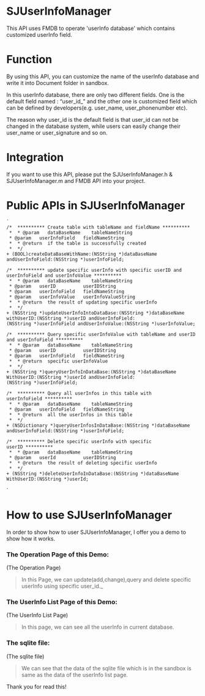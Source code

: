 # SJUserInfoManager
This API uses FMDB to operate 'userInfo database' which contains customized userInfo field.

# Function
By using this API, you can customize the name of the userInfo database and write it into Document folder in sandbox.

In this userInfo database, there are only two different fields.  One is  the default field named : “user_id_” and the other one is customized field which can be defined by developers(e.g. user_name, user_phonenumber etc).

The reason why user_id is the default field is that user_id can not be changed in the database system, while users can easily change their user_name or user_signature and so on.

# Integration
If you want to use this API, please put the SJUserInfoManager.h & SJUserInfoManager.m and FMDB API into your project.

# Public APIs in SJUserInfoManager
```
`
/*  ********** Create table with tableName and fieldName **********
 *  * @param   dataBaseName    tableNameString
 * @param   userInfoField   fieldNameString
 *  * @return  if the table is successfully created
 *  */
+ (BOOL)createDataBaseWithName:(NSString *)dataBaseName andUserInfoField:(NSString *)userInfoField;

/*  ********** update specific userInfo with specific userID and userInfoField and userInfoValue **********
 *  * @param   dataBaseName    tableNameString
 * @param   userID          userIDString
 * @param   userInfoField   fieldNameString
 * @param   userInfoValue   userInfoValueString
 *  * @return  the result of updating specific userInfo
 *  */
+ (NSString *)updateUserInfoIntoDataBase:(NSString *)dataBaseName withUserID:(NSString *)userID andUserInfoField:(NSString *)userInfoField andUserInfoValue:(NSString *)userInfoValue;

/*  ********** Query specific userInfoValue with tableName and userID and userInfoField **********
 *  * @param   dataBaseName    tableNameString
 * @param   userID          userIDString
 * @param   userInfoField   fieldNameString
 *  * @return  specific userInfoValue
 *  */
+ (NSString *)queryUserInfoInDataBase:(NSString *)dataBaseName WithUserID:(NSString *)userId andUserInfoField:(NSString *)userInfoField;

/*  ********** Query all userInfos in this table with userInfoField **********
 *  * @param   dataBaseName    tableNameString
 * @param   userInfoField   fieldNameString
 *  * @return  all the userInfos in this table
 *  */
+ (NSDictionary *)queryUserInfosInDataBase:(NSString *)dataBaseName andUserInfoField:(NSString *)userInfoField;

/*  ********** Delete specific userInfo with specific userID **********
 *  * @param   dataBaseName    tableNameString
 * @param   userId          userIDString
 *  * @return  the result of deleting specific userInfo
 *  */
+ (NSString *)deleteUserInfoInDataBase:(NSString *)dataBaseName WithUserID:(NSString *)userId;
```
`
# How to use SJUserInfoManager
In order to show how to user SJUserInfoManager, I offer you a demo to show how it works.

### The Operation Page of this Demo:
(The Operation Page)[][1]
> In this Page, we can update(add,change),query and delete specific userInfo using specific user_id._

### The UserInfo List Page of this Demo:
(The UserInfo List Page)[][2]
> In this page, we can see all the userInfo in current database.

### The sqlite file:
(The sqlite file)[][3]
> We can see that the data of the sqlite file which is in the sandbox is same as the data of the userInfo list page.

Thank you for read this!

[1]:	https://github.com/Shijie0111/SJUserInfoManager/Resources/Pic_1
[2]:	https://github.com/Shijie0111/SJUserInfoManager/Resources/Pic_2
[3]:	https://github.com/Shijie0111/SJUserInfoManager/Resources/Pic_3